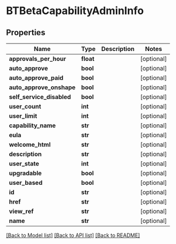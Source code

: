# BTBetaCapabilityAdminInfo

## Properties
Name | Type | Description | Notes
------------ | ------------- | ------------- | -------------
**approvals_per_hour** | **float** |  | [optional] 
**auto_approve** | **bool** |  | [optional] 
**auto_approve_paid** | **bool** |  | [optional] 
**auto_approve_onshape** | **bool** |  | [optional] 
**self_service_disabled** | **bool** |  | [optional] 
**user_count** | **int** |  | [optional] 
**user_limit** | **int** |  | [optional] 
**capability_name** | **str** |  | [optional] 
**eula** | **str** |  | [optional] 
**welcome_html** | **str** |  | [optional] 
**description** | **str** |  | [optional] 
**user_state** | **int** |  | [optional] 
**upgradable** | **bool** |  | [optional] 
**user_based** | **bool** |  | [optional] 
**id** | **str** |  | [optional] 
**href** | **str** |  | [optional] 
**view_ref** | **str** |  | [optional] 
**name** | **str** |  | [optional] 

[[Back to Model list]](../README.md#documentation-for-models) [[Back to API list]](../README.md#documentation-for-api-endpoints) [[Back to README]](../README.md)


